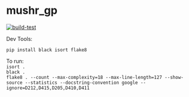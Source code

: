 # mushr_gp
[![build-test](https://github.com/prl-mushr/mushr_gp/actions/workflows/ci.yml/badge.svg?branch=main)](https://github.com/prl-mushr/mushr_gp/actions)

Dev Tools:  

`pip install black isort flake8`

To run:  
`isort .`  
`black .`  
`flake8 . --count --max-complexity=18 --max-line-length=127 --show-source --statistics --docstring-convention google --ignore=D212,D415,D205,D410,D411`
